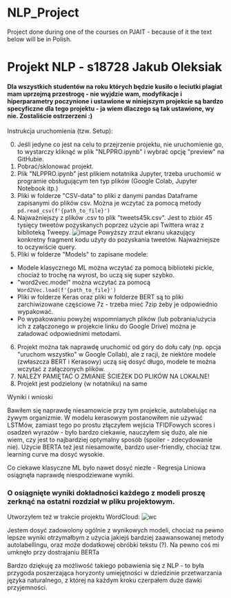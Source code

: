 # NLP_Project
Project done during one of the courses on PJAIT - because of it the text below will be in Polish.

# Projekt NLP - s18728 Jakub Oleksiak

#### Dla wszystkich studentów na roku których będzie kusiło o leciutki plagiat mam uprzejmą przestrogę - nie wyjdzie wam, modyfikacje i hiperparametry poczynione i ustawione w niniejszym projekcie są bardzo specyficzne dla tego projektu - ja wiem dlaczego są tak ustawione, wy nie. Zostaliście ostrzerzeni :)

Instrukcja uruchomienia (tzw. Setup):

0. Jeśli jedyne co jest na celu to przejrzenie projektu, nie uruchomienie go, to wystarczy kliknąć w plik "NLPPRO.ipynb" i wybrać opcję "preview" na GitHubie.
1. Pobrać/sklonować projekt.
2. Plik "NLPPRO.ipynb" jest plikiem notatnika Jupyter, trzeba uruchomić w programie obsługującym ten typ plików (Google Colab, Jupyter Notebook itp.)
3. Pliki w folderze "CSV-data" to pliki z danymi pandas Dataframe zapisanymi do plików csv. Można je wczytać za pomocą metody `pd.read_csv(f'{path_to_file}')`
4. Najważniejszy z plików .csv to plik "tweets45k.csv". Jest to zbiór 45 tysięcy tweetów pozyskanych poprzez użycie api Twittera wraz z biblioteką Tweepy.
![image](https://github.com/JakubOleksiak/NLP_Project/assets/69526785/b58471d4-fc50-4b67-b61c-0558c2d5719e)
Powyższy zrzut ekranu ukazujący konkretny fragment kodu użyty do pozyskania tweetów. Najważniejsze to oczywiście query.
5.   Pliki w folderze "Models" to zapisane modele:
- Modele klasycznego ML można wczytać za pomocą biblioteki pickle, chociaż to trochę na wyrost, bo uczą się super szybko.
- "word2vec.model" można wczytać za pomocą `Word2Vec.load(f'{path_to_file}')`
- Pliki w folderze Keras oraz pliki w folderze BERT są to pliki zarchiwizowane częściowe 7z - trzeba mieć 7zip żeby je odpowiednio wypakować.
- Po wypakowaniu powyżej wspomnianych plików (lub pobrania/użycia ich z załączonego w projekcie linku do Google Drive) można je załadować odpowiednimi metodami.
6. Projekt można tak naprawdę uruchomić od góry do dołu cały (np. opcja "uruchom wszystko" w Google Collab), ale z racji, że niektóre modele (zwłaszcza BERT i Kerasowy) uczą się dosyć długo, modele te można wczytać z załączonych plików.
7. NALEŻY PAMIĘTAĆ O ZMIANIE ŚCIEŻEK DO PLIKÓW NA LOKALNE!
8. Projekt jest podzielony (w notatniku) na same


Wyniki i wnioski

Bawiłem się naprawdę niesamowicie przy tym projekcie, autolabelując na żywym organizmie. 
W modelu kerasowym postanowiłem nie używać LSTMów, zamiast tego po prostu złączyłem wejścia TFIDFowych scores i osadzeń wyrazów - było bardzo ciekawie, nauczyłem się dużo, ale nie wiem, czy jest to najbardziej optymalny sposób (spoiler - zdecydowanie nie).
Użycie BERTA też jest niesamowite, bardzo user-friendly, chociaż tzw. learning curve ma dosyć wysokie.

Co ciekawe klasyczne ML było nawet dosyć niezłe - Regresja Liniowa osiągnęła naprawdę niespodziewane wyniki.

### O osiągnięte wyniki dokładności każdego z modeli proszę zerknąć na ostatni rozdział w pliku projektowym.

Utworzyłem też w trakcie projektu WordCloud:
![wc](https://github.com/JakubOleksiak/NLP_Project/assets/69526785/410a0745-d1ad-43f3-8d4d-b2b9bb0170db)

Jestem dosyć zadowolony ogólnie z wynikowych modeli, chociaż na pewno lepsze wyniki otrzymałbym z użycia jakiejś bardziej zaawansowanej metody autolabellingu, oraz może dodatkowej obróbki tekstu (?).
Na pewno coś mi umknęło przy dostrajaniu BERTa

Bardzo dziękuję za możliwość takiego pobawienia się z NLP - to była przygoda poszerzająca horyzonty umiejętności w dziedzinie przetwarzania języka naturalnego, z której na każdym kroku czerpałem duże dawki przyjemności.
